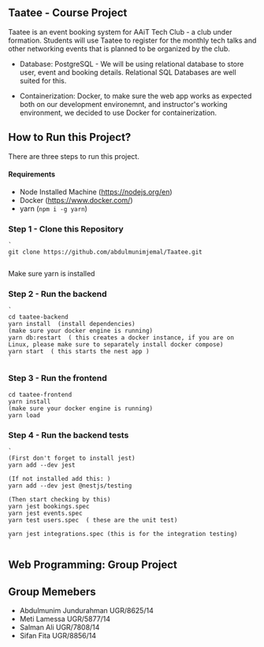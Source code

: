 ## Taatee - Course Project
Taatee is an event booking system for AAiT Tech Club - a club under formation. Students will use Taatee to register for the monthly tech talks and other networking events that is planned to be organized by the club.

- Database: PostgreSQL - We will be using relational database to store user, event and booking details. Relational SQL Databases are well suited for this.

- Containerization: Docker, to make sure the web app works as expected both on our development environemnt, and instructor's working environment, we decided to use Docker for containerization.

## How to Run this Project?
There are three steps to run this project.
#### Requirements
- Node Installed Machine (https://nodejs.org/en)
- Docker  (https://www.docker.com/)
- yarn (`npm i -g yarn`)

### Step 1 - Clone this Repository
    `
    git clone https://github.com/abdulmunimjemal/Taatee.git
    `
  Make sure yarn is installed


### Step 2 - Run the backend
    `
    cd taatee-backend
    yarn install  (install dependencies)
    (make sure your docker engine is running)
    yarn db:restart  ( this creates a docker instance, if you are on Linux, please make sure to separately install docker compose)
    yarn start  ( this starts the nest app )
    `

### Step 3 - Run the frontend
    cd taatee-frontend
    yarn install
    (make sure your docker engine is running)
    yarn load
    
### Step 4 - Run the backend tests
    `
    (First don't forget to install jest)
    yarn add --dev jest

    (If not installed add this: )
    yarn add --dev jest @nestjs/testing

    (Then start checking by this)
    yarn jest bookings.spec
    yarn jest events.spec
    yarn test users.spec  ( these are the unit test)

    yarn jest integrations.spec (this is for the integration testing)
    `

## Web Programming: Group Project

## Group Memebers
- Abdulmunim Jundurahman UGR/8625/14
- Meti Lamessa UGR/5877/14
- Salman Ali UGR/7808/14
- Sifan Fita UGR/8856/14

